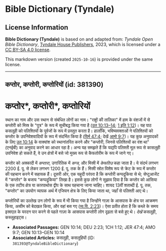 # Bible Dictionary (Tyndale)

## License Information

**Bible Dictionary (Tyndale)** is based on and adapted from: _Tyndale Open Bible Dictionary_, [Tyndale House Publishers](https://tyndaleopenresources.com/), 2023, which is licensed under a [CC BY-SA 4.0 license](https://creativecommons.org/licenses/by-sa/4.0/legalcode.en).

This markdown version (created `2025-10-16`) is provided under the same license.



--------------------------------

## कप्तोर, कप्तोरी, कप्तोरियों (id: 381390)

कप्तोर\*, कप्तोरी\*, कप्तोरियों
===============================

स्थान का नाम और उस स्थान से संबंधित लोगों का नाम। "राष्ट्रों की तालिका" में हाम के वंशजों में से कप्तोरी को मिस्र के "पुत्र" के रूप में सूचीबद्ध किया गया है ([उत 10:13–14](https://ref.ly/Gen10:13-Gen10:14); [1 इति 1:12](https://ref.ly/1Chr1:12))। यह पाठ कसलूही को पलिश्तियों के पूर्वजों के रूप में प्रस्तुत करता है। हालाँकि, भविष्यवक्ताओं ने पलिश्तियों को कप्तोर के उपनिवेशवादियों के रूप में संदर्भित किया है ([यिर्म 47:4](https://ref.ly/Jer47:4); देखें [आमो 9:7](https://ref.ly/Amos9:7))। यह कुछ अनुवादकों के लिए [उत 10:14](https://ref.ly/Gen10:14) के वाक्यांश को स्थानांतरित करने और "कप्तोरी, जिनसे पलिश्तियों का वंश था" (एनईबी) का अनुवाद करने का आधार रहा है। अन्य यह समझते हैं कि यद्यपि पलिश्ती मूल रूप से कासलुही उपनिवेश हो सकते हैं, वे उन क्षेत्रों में बसे जो मुख्य रूप से कैफतोरीम के रूप में जाने गए।

कप्तोर को अक्कादी में *कप्तारा*, उगारितिक में *कप्त्र*, और मिस्री में *केफतिउ* कहा जाता है। ये संदर्भ लगभग 2200 ई. पू. से लेकर लगभग 1200 ई. पू. तक के हैं। मिस्री स्रोत विशेष रूप से क्रेट के रूप में कप्तोर की पहचान करने में सहायक हैं। दूसरी ओर, एक यहूदी परंपरा है कि कप्तोरी कप्पदूकिया से थे; सेप्टुआजेंट में "कप्तोर" के बजाय "कप्पदूकिया" लिखा है। इससे कुछ लोगों ने सुझाव दिया है कि कप्तोर को आसिया के एक तटीय क्षेत्र या कारपाथोस द्वीप के साथ पहचाना जाना चाहिए। शायद 13वीं शताब्दी ई. पू. तक, "कप्तोर" का उपयोग व्यापक अर्थ में एजियन क्षेत्र के लिए किया जाता था, जहाँ से पलिश्ती आए थे।

कप्तोरियों का उल्लेख उन लोगों के रूप में भी किया गया है जिन्होंने गाज़ा के आसपास के क्षेत्र पर आक्रमण किया, अव्वीम को बेदखल किया, और वहां बस गए ([व्य.वि. 2:23](https://ref.ly/Deut2:23))। ऐसा प्रतीत होता है कि कब्ज़े के समय इस्राएल के यरदन पार करने से पहले गाज़ा के आसपास कप्तोरी लोग दृढ़ता से बसे हुए थे। *देखें*  कसलूही, कस्लूहाइट्स।

* **Associated Passages:** GEN 10:14; DEU 2:23; 1CH 1:12; JER 47:4; AMO 9:7; GEN 10:13–GEN 10:14
* **Associated Articles:** कसलूही, कसलूहियों (ID: `381393@TyndaleBibleDictionary`)

